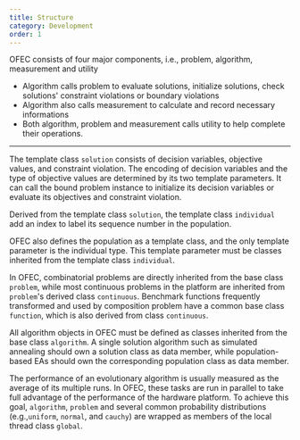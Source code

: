 ```yaml
---
title: Structure
category: Development
order: 1
---
```


<object data="../../images/OFEC_component_diagram.svg" type="image/svg+xml" width="500"></object>

OFEC consists of four major components, i.e., problem, algorithm, measurement and utility
- Algorithm calls problem to evaluate solutions, initialize solutions, check solutions' constraint violations or boundary violations
- Algorithm also calls measurement to calculate and record necessary informations
- Both algorithm, problem and measurement calls utility to help complete their operations.

---

<object data="../../images/OFEC_class_diagram.svg" type="image/svg+xml" width="800"></object>

The template class `solution` consists of decision variables, objective values, and constraint violation. The encoding of decision variables and the type of objective values are determined by its two template parameters. It can call the bound problem instance to initialize its decision variables or evaluate its objectives and constraint violation.

Derived from the template class `solution`, the template class `individual` add an index to label its sequence number in the population.

OFEC also defines the population as a template class, and the only template parameter is the individual type. This template parameter must be classes inherited from the template class `individual`.

In OFEC, combinatorial problems are directly inherited from the base class `problem`, while most continuous problems in the platform are inherited from `problem`'s derived class `continuous`. Benchmark functions frequently transformed and used by composition problem have a common base class `function`, which is also derived from class `continuous`.

All algorithm objects in OFEC must be defined as classes inherited from the base class `algorithm`. A single solution algorithm such as simulated annealing should own a solution class as data member, while population-based EAs should own the corresponding population class as data member.

The performance of an evolutionary algorithm is usually measured as the average of its multiple runs. In OFEC, these tasks are run in parallel to take full advantage of the performance of the hardware platform. To achieve this goal, `algorithm`, `problem` and several common probability distributions (e.g.,`uniform`, `normal`, and `cauchy`) are wrapped as members of the local thread class `global`.